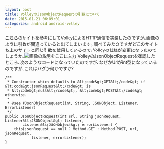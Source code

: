 ```yaml
---
layout: post
title: VolleyのJsonObjectRequestの引数について
date: 2015-01-21 06:09:01
categories: android android-volley
---
```

<p><a href="http://techbooster.org/android/hacks/16474/" rel="nofollow noreferrer">こちら</a>のサイトを参考にしてVolleyによるHTTP通信を実装したのですが｡画像のように引数が間違っていると出てしまいます｡  調べてみたのですがどこのサイトも上のサイトと同じ引数を使用しているので､Volleyの仕様が変更になったのでしょうか｡<img src="https://i.stack.imgur.com/X90aO.png" alt="画像の説明をここに入力">  VolleyのJsonObjectRequestを確認したところ､次のようなコードになっていたのですが､なぜかUrlがint型になっているのですが､これはバグか何かですか?</p>

```
/**
 * Constructor which defaults to &lt;code&gt;GET&lt;/code&gt; if &lt;code&gt;jsonRequest&lt;/code&gt; is
 * &lt;code&gt;null&lt;/code&gt;, &lt;code&gt;POST&lt;/code&gt; otherwise.
 *
 * @see #JsonObjectRequest(int, String, JSONObject, Listener, ErrorListener)
 */
public JsonObjectRequest(int url, String jsonRequest, Listener&lt;JSONObject&gt; listener,
        Listener&lt;JSONObject&gt; errorListener) {
    this(jsonRequest == null ? Method.GET : Method.POST, url, jsonRequest,
            listener, errorListener);
}
```
